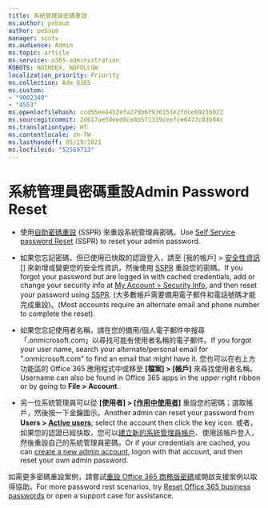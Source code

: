 ```yaml
---
title: 系統管理員密碼重設
ms.author: pebaum
author: pebaum
manager: scotv
ms.audience: Admin
ms.topic: article
ms.service: o365-administration
ROBOTS: NOINDEX, NOFOLLOW
localization_priority: Priority
ms.collection: Adm_O365
ms.custom:
- "9002340"
- "4553"
ms.openlocfilehash: ccd55ee4452efa279b6f936151e2fdce6921b922
ms.sourcegitcommit: 2d617ae59eed0ce8b571339ceefce6473c03b94c
ms.translationtype: HT
ms.contentlocale: zh-TW
ms.lasthandoff: 05/19/2021
ms.locfileid: "52569713"
---
```

# <a name="admin-password-reset"></a><span data-ttu-id="a7a8e-102">系統管理員密碼重設</span><span class="sxs-lookup"><span data-stu-id="a7a8e-102">Admin Password Reset</span></span>

- <span data-ttu-id="a7a8e-103">使用[自助密碼重設](https://passwordreset.microsoftonline.com/) (SSPR) 來重設系統管理員密碼。</span><span class="sxs-lookup"><span data-stu-id="a7a8e-103">Use [Self Service password Reset](https://passwordreset.microsoftonline.com/) (SSPR) to reset your admin password.</span></span>

- <span data-ttu-id="a7a8e-104">如果您忘記密碼，但已使用已快取的認證登入，請至 [我的帳戶] > [安全性資訊[]](https://mysignins.microsoft.com/security-info) 來新增或變更您的安全性資訊，然後使用 [SSPR](https://passwordreset.microsoftonline.com/) 重設您的密碼。</span><span class="sxs-lookup"><span data-stu-id="a7a8e-104">If you forgot your password but are logged in with cached credentials, add or change your security info at [My Account > Security Info](https://mysignins.microsoft.com/security-info), and then reset your password using [SSPR](https://passwordreset.microsoftonline.com/).</span></span> <span data-ttu-id="a7a8e-105">(大多數帳戶需要備用電子郵件和電話號碼才能完成重設)。</span><span class="sxs-lookup"><span data-stu-id="a7a8e-105">(Most accounts require an alternate email and phone number to complete the reset).</span></span>

- <span data-ttu-id="a7a8e-106">如果您忘記使用者名稱，請在您的備用/個人電子郵件中搜尋「.onmicrosoft.com」以尋找可能有使用者名稱的電子郵件。</span><span class="sxs-lookup"><span data-stu-id="a7a8e-106">If you forgot your user name, search your alternate/personal email for ".onmicrosoft.com" to find an email that might have it.</span></span>  <span data-ttu-id="a7a8e-107">您也可以在右上方功能區的 Office 365 應用程式中或移至 **[檔案] > [帳戶]** 來尋找使用者名稱。</span><span class="sxs-lookup"><span data-stu-id="a7a8e-107">Username can also be found in Office 365 apps in the upper right ribbon or by going to **File > Account**.</span></span>

- <span data-ttu-id="a7a8e-108">另一位系統管理員可以從 **[使用者] > [[作用中使用者]](https://portal.office.com/adminportal/home#/users)** 重設您的密碼；選取帳戶，然後按一下金鑰圖示。</span><span class="sxs-lookup"><span data-stu-id="a7a8e-108">Another admin can reset your password from **Users > [Active users](https://portal.office.com/adminportal/home#/users)**; select the account then click the key icon.</span></span>  <span data-ttu-id="a7a8e-109">或者，如果您的認證已經快取，您可以[建立新的系統管理員帳戶](https://portal.office.com/adminportal/home#/users)、使用該帳戶登入，然後重設自己的系統管理員密碼。</span><span class="sxs-lookup"><span data-stu-id="a7a8e-109">Or if your credentials are cached, you can [create a new admin account](https://portal.office.com/adminportal/home#/users), logon with that account, and then reset your own admin password.</span></span>

<span data-ttu-id="a7a8e-110">如需更多密碼重設案例，請嘗試[重設 Office 365 商務版密碼](/microsoft-365/admin/add-users/reset-passwords)或開啟支援案例以取得協助。</span><span class="sxs-lookup"><span data-stu-id="a7a8e-110">For more password rest scenarios, try [Reset Office 365 business passwords](/microsoft-365/admin/add-users/reset-passwords) or open a support case for assistance.</span></span>

